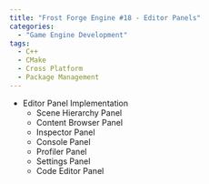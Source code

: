 ```yaml
---
title: "Frost Forge Engine #18 - Editor Panels"
categories:
  - "Game Engine Development"
tags:
  - C++
  - CMake
  - Cross Platform
  - Package Management
---
```


- Editor Panel Implementation
  - Scene Hierarchy Panel
  - Content Browser Panel
  - Inspector Panel
  - Console Panel
  - Profiler Panel
  - Settings Panel
  - Code Editor Panel
